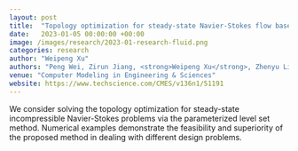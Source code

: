 ```yaml
---
layout: post
title:  "Topology optimization for steady-state Navier-Stokes flow based on parameterized level set based method"
date:   2023-01-05 00:00:00 +00:00
image: /images/research/2023-01-research-fluid.png
categories: research
author: "Weipeng Xu"
authors: "Peng Wei, Zirun Jiang, <strong>Weipeng Xu</strong>, Zhenyu Liu, Yongbo Deng, Minqiang Pan"
venue: "Computer Modeling in Engineering & Sciences"
website: https://www.techscience.com/CMES/v136n1/51191
---
```

We consider solving the topology optimization for steady-state incompressible Navier-Stokes problems via the parameterized level set method. Numerical examples demonstrate the feasibility and superiority of the proposed method in dealing with different design problems.